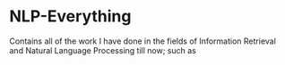 # NLP-Everything
Contains all of the work I have done in the fields of Information Retrieval and Natural Language Processing till now; such as 
